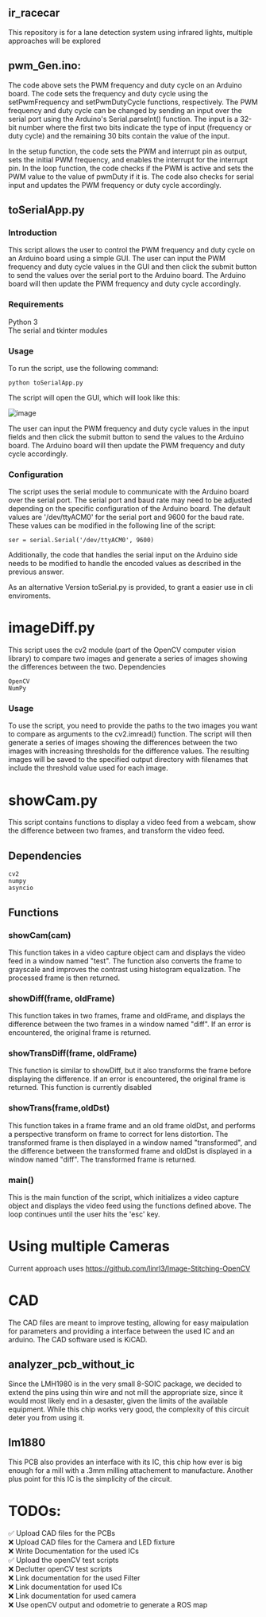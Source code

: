 ## ir_racecar
This repository is for a lane detection system using infrared lights, multiple approaches will be explored


## pwm_Gen.ino:  
The code above sets the PWM frequency and duty cycle on an Arduino board. The code sets the frequency and duty cycle using the setPwmFrequency and setPwmDutyCycle functions, respectively. The PWM frequency and duty cycle can be changed by sending an input over the serial port using the Arduino's Serial.parseInt() function. The input is a 32-bit number where the first two bits indicate the type of input (frequency or duty cycle) and the remaining 30 bits contain the value of the input.

In the setup function, the code sets the PWM and interrupt pin as output, sets the initial PWM frequency, and enables the interrupt for the interrupt pin. In the loop function, the code checks if the PWM is active and sets the PWM value to the value of pwmDuty if it is. The code also checks for serial input and updates the PWM frequency or duty cycle accordingly.

## toSerialApp.py  
### Introduction  
This script allows the user to control the PWM frequency and duty cycle on an Arduino board using a simple GUI. The user can input the PWM frequency and duty cycle values in the GUI and then click the submit button to send the values over the serial port to the Arduino board. The Arduino board will then update the PWM frequency and duty cycle accordingly.  

### Requirements  
Python 3  
The serial and tkinter modules  
### Usage  
To run the script, use the following command:  
```
python toSerialApp.py  
```
The script will open the GUI, which will look like this:  

![image](https://user-images.githubusercontent.com/82340152/206192625-6f232108-07b7-4e09-b40d-583ecb57c22b.png)

The user can input the PWM frequency and duty cycle values in the input fields and then click the submit button to send the values to the Arduino board. The Arduino board will then update the PWM frequency and duty cycle accordingly.  

### Configuration  
The script uses the serial module to communicate with the Arduino board over the serial port. The serial port and baud rate may need to be adjusted depending on the specific configuration of the Arduino board. The default values are '/dev/ttyACM0' for the serial port and 9600 for the baud rate. These values can be modified in the following line of the script:  

```
ser = serial.Serial('/dev/ttyACM0', 9600)
```
Additionally, the code that handles the serial input on the Arduino side needs to be modified to handle the encoded values as described in the previous answer.

As an alternative Version toSerial.py is provided, to grant a easier use in cli enviroments.


# imageDiff.py

This script uses the cv2 module (part of the OpenCV computer vision library) to compare two images and generate a series of images showing the differences between the two.
Dependencies

    OpenCV
    NumPy

### Usage

To use the script, you need to provide the paths to the two images you want to compare as arguments to the cv2.imread() function. The script will then generate a series of images showing the differences between the two images with increasing thresholds for the difference values. The resulting images will be saved to the specified output directory with filenames that include the threshold value used for each image.


# showCam.py

This script contains functions to display a video feed from a webcam, show the difference between two frames, and transform the video feed.
## Dependencies

    cv2
    numpy
    asyncio

## Functions
### showCam(cam)

This function takes in a video capture object cam and displays the video feed in a window named "test". The function also converts the frame to grayscale and improves the contrast using histogram equalization. The processed frame is then returned.
### showDiff(frame, oldFrame)

This function takes in two frames, frame and oldFrame, and displays the difference between the two frames in a window named "diff". If an error is encountered, the original frame is returned.
### showTransDiff(frame, oldFrame)

This function is similar to showDiff, but it also transforms the frame before displaying the difference. If an error is encountered, the original frame is returned.
This function is currently disabled
### showTrans(frame,oldDst)

This function takes in a frame frame and an old frame oldDst, and performs a perspective transform on frame to correct for lens distortion. The transformed frame is then displayed in a window named "transformed", and the difference between the transformed frame and oldDst is displayed in a window named "diff". The transformed frame is returned.
### main()

This is the main function of the script, which initializes a video capture object and displays the video feed using the functions defined above. The loop continues until the user hits the 'esc' key.

# Using multiple Cameras
Current approach uses https://github.com/linrl3/Image-Stitching-OpenCV

# CAD
The CAD files are meant to improve testing, allowing for easy maipulation for parameters and providing a interface between the used IC and an arduino.
The CAD software used is KiCAD.

## analyzer_pcb_without_ic
Since the LMH1980 is in the very small 8-SOIC package, we decided to extend the pins using thin wire and not mill the appropriate size, since it would most likely end in a desaster, given the limits of the available equipment. While this chip works very good, the complexity of this circuit deter you from using it.

## lm1880
This PCB also provides an interface with its IC, this chip how ever is big enough for a mill with a .3mm milling attachement to manufacture. Another plus point for this IC is the simplicity of the circuit.

# TODOs:  

✅ Upload CAD files for the PCBs   
❌ Upload CAD files for the Camera and LED fixture  
❌ Write Documentation for the used ICs  
✅ Upload the openCV test scripts  
❌ Declutter openCV test scripts  
❌ Link documentation for the used Filter  
❌ Link documentation for used ICs  
❌ Link documentation for used camera  
❌ Use openCV output and odometrie to generate a ROS map  

